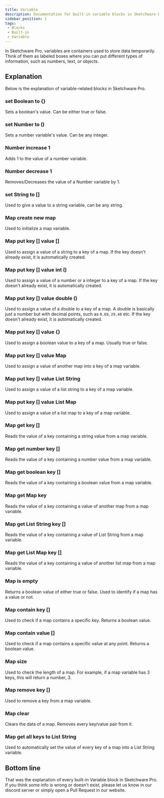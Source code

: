 ```yaml
---
title: Variable
description: Documentation for built-in variable blocks in Sketchware Pro.
sidebar_position: 1
tags:
 - Blocks
 - Built-in 
 - Variable
---
```


In Sketchware Pro, variables are containers used to store data temporarily. Think of them as labeled boxes where you can put different types of information, such as numbers, text, or objects.

## Explanation
Below is the explanation of variable-related blocks in Sketchware Pro.
### set Boolean to {}
Sets a boolean's value. Can be either true or false.

### set Number to ()
Sets a number variable's value. Can be any integer.

### Number increase 1
Adds 1 to the value of a number variable.

### Number decrease 1
Removes/Decreases the value of a Number variable by 1.

### set String to []
Used to give a value to a string variable, can be any string.

### Map create new map
Used to initialize a map variable.

### Map put key [] value []
Used to assign a value of a string to a key of a map. If the key doesn't already exist, it is automatically created.

### Map put key [] value int ()
Used to assign a value of a number or a integer to a key of a map. If the key doesn't already exist, it is automatically created.

### Map put key [] value double ()
Used to assign a value of a double to a key of a map. A double is basically just a number but with decimal points, such as `0.69`, `29.48` etc. If the key doesn't already exist, it is automatically created.

### Map put key [] value {}
Used to assign a boolean value to a key of a map. Usually true or false.

### Map put key [] value Map
Used to assign a value of another map into a key of a map variable.

### Map put key [] value List String
Used to assign a value of a list string to a key of a map variable.

### Map put key [] value List Map
Used to assign a value of a list map to a key of a map variable.

### Map get key []
Reads the value of a key containing a string value from a map variable.

### Map get number key []
Reads the value of a key containing a number value from a map variable.

### Map get boolean key []
Reads the value of a key containing a boolean value from a map variable.

### Map get Map key
Reads the value of a key containing a value of another map from a map variable.

### Map get List String key []
Reads the value of a key containing a value of List String from a map variable.

### Map get List Map key []
Reads the value of a key containing a value of another list map from a map variable.

### Map is empty
Returns a boolean value of either true or false. Used to identify if a map has a value or not.

### Map contain key []
Used to check if a map contains a specific key. Returns a boolean value.

### Map contain value []
Used to check if a map contains a specific value at any point. Returns a boolean value.

### Map size
Used to check the length of a map. For example, if a map variable has 3 keys, this will return a number, 3.

### Map remove key []
Used to remove a key from a map variable.

### Map clear
Clears the data of a map. Removes every key/value pair from it.

### Map get all keys to List String
Used to automatically set the value of every key of a map into a List String variable.

## Bottom line
That was the explanation of every built-in Variable block in Sketchware Pro. If you think some info is wrong or doesn't exist, please let us know in our discord server or simply open a Pull Request in our website.